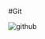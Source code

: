 #Git

![github](https://user-images.githubusercontent.com/102712296/193993150-8b065f69-5838-406b-b583-5dfc2079286d.png)
